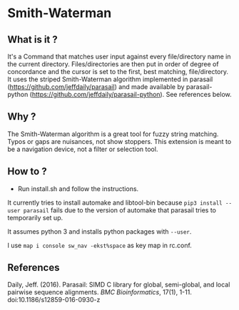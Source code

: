 # Smith-Waterman
## What is it ?

It's a Command that matches user input against every file/directory name in the current directory.
Files/directories are then put in order of degree of concordance and the cursor is set to the first, best matching, file/directory.
It uses the striped Smith-Waterman algorithm implemented in parasail (https://github.com/jeffdaily/parasail) and made available by parasail-python (https://github.com/jeffdaily/parasail-python).
See references below.

## Why ?

The Smith-Waterman algorithm is a great tool for fuzzy string matching.
Typos or gaps are nuisances, not show stoppers.
This extension is meant to be a navigation device, not a filter or selection tool.

## How to ?

- Run install.sh and follow the instructions.

It currently tries to install automake and libtool-bin because `pip3 install --user parasail` fails due to the version of automake that parasail tries to temporarily set up.

It assumes python 3 and installs python packages with `--user`.

I use `map i console sw_nav -ekst%space` as key map in rc.conf.

## References

Daily, Jeff. (2016). Parasail: SIMD C library for global, semi-global,
and local pairwise sequence alignments. *BMC Bioinformatics*, 17(1), 1-11.
doi:10.1186/s12859-016-0930-z
